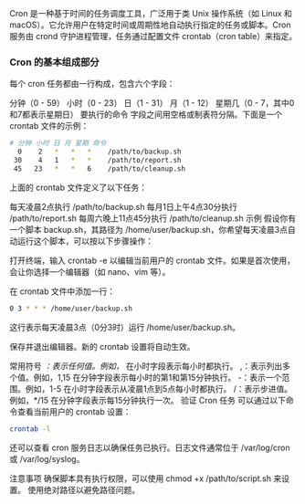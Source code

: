 Cron 是一种基于时间的任务调度工具，广泛用于类 Unix 操作系统（如 Linux 和 macOS）。它允许用户在特定时间或周期性地自动执行指定的任务或脚本。Cron 服务由 crond 守护进程管理，任务通过配置文件 crontab（cron table）来指定。

### Cron 的基本组成部分
每个 cron 任务都由一行构成，包含六个字段：

分钟（0 - 59）
小时（0 - 23）
日（1 - 31）
月（1 - 12）
星期几（0 - 7，其中0和7都表示星期日）
要执行的命令
字段之间用空格或制表符分隔。下面是一个 crontab 文件的示例：

```bash
# 分钟 小时 日 月 星期 命令
  0    2   *   *   *    /path/to/backup.sh
 30    4   1   *   *    /path/to/report.sh
 45   23   *   *   6    /path/to/cleanup.sh
 ```
上面的 crontab 文件定义了以下任务：

每天凌晨2点执行 /path/to/backup.sh
每月1日上午4点30分执行 /path/to/report.sh
每周六晚上11点45分执行 /path/to/cleanup.sh
示例
假设你有一个脚本 backup.sh，其路径为 /home/user/backup.sh，你希望每天凌晨3点自动运行这个脚本，可以按以下步骤操作：

打开终端，输入 crontab -e 以编辑当前用户的 crontab 文件。如果是首次使用，会让你选择一个编辑器（如 nano、vim 等）。

在 crontab 文件中添加一行：

```bash
0 3 * * * /home/user/backup.sh
```

这行表示每天凌晨3点（0分3时）运行 /home/user/backup.sh。

保存并退出编辑器。新的 crontab 设置将自动生效。

常用符号
*：表示任何值。例如，* 在小时字段表示每小时都执行。
,：表示列出多个值。例如，1,15 在分钟字段表示每小时的第1和第15分钟执行。
-：表示一个范围。例如，1-5 在小时字段表示从凌晨1点到5点每小时都执行。
/：表示步进值。例如，*/15 在分钟字段表示每15分钟执行一次。
验证 Cron 任务
可以通过以下命令查看当前用户的 crontab 设置：

```bash
crontab -l
```
还可以查看 cron 服务日志以确保任务已执行。日志文件通常位于 /var/log/cron 或 /var/log/syslog。

注意事项
确保脚本具有执行权限，可以使用 chmod +x /path/to/script.sh 来设置。
使用绝对路径以避免路径问题。
